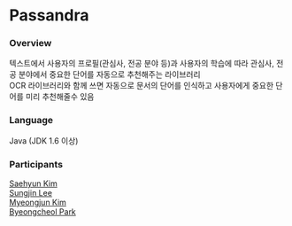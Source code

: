 ﻿# Passandra

### Overview

텍스트에서 사용자의 프로필(관심사, 전공 분야 등)과 사용자의 학습에 따라 관심사, 전공 분야에서 중요한 단어를 자동으로 추천해주는 라이브러리  
OCR 라이브러리와 함께 쓰면 자동으로 문서의 단어를 인식하고 사용자에게 중요한 단어를 미리 추천해줄수 있음

### Language

Java (JDK 1.6 이상)

### Participants
[Saehyun Kim](https://github.com/saehyun/)  
[Sungjin Lee](https://github.com/qchonjae)  
[Myeongjun Kim](https://github.com/kimmyeongjun)  
[Byeongcheol Park](https://github.com/gkr2410)  
